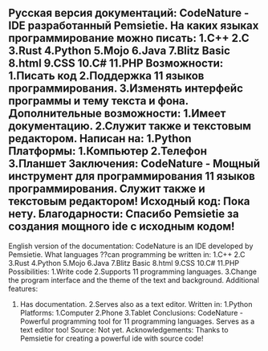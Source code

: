 Русская версия документаций:
CodeNature - IDE разработанный Pemsietie.
На каких языках программирование можно писать:
1.C++
2.C
3.Rust
4.Python
5.Mojo
6.Java
7.Blitz Basic
8.html
9.CSS
10.C#
11.PHP
Возможности:
1.Писать код
2.Поддержка 11 языков программирования.
3.Изменять интерфейс программы и тему текста и фона.
Дополнительные возможности:
1.Имеет документацию.
2.Служит также и текстовым редактором.
Написан на:
1.Python
Платформы:
1.Компьютер
2.Телефон
3.Планшет
Заключения:
CodeNature - Мощный инструмент для программирования 11 языков программирования.
Служит также и текстовым редактором!
Исходный код:
Пока нету.
Благодарности:
Спасибо Pemsietie за создания мощного ide с исходным кодом!
-------------------------------------------------------------------------
English version of the documentation:
CodeNature is an IDE developed by Pemsietie.
What languages ??can programming be written in:
1.C++
2.C
3.Rust
4.Python
5.Mojo
6.Java
7.Blitz Basic
8.html
9.CSS
10.C#
11.PHP
Possibilities:
1.Write code
2.Supports 11 programming languages.
3.Change the program interface and the theme of the text and background.
Additional features:
1. Has documentation.
2.Serves also as a text editor.
Written in:
1.Python
Platforms:
1.Computer
2.Phone
3.Tablet
Conclusions:
CodeNature - Powerful programming tool for 11 programming languages.
Serves as a text editor too!
Source:
Not yet.
Acknowledgements:
Thanks to Pemsietie for creating a powerful ide with source code!
